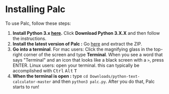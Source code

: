 # Installing Palc
To use Palc, follow these steps:

1. **Install Python 3.x [here](https://www.python.org/downloads/).** Click **Download Python 3.X.X** and  then follow the instructions.  
2. **Install the latest version of Palc :** Go [here](https://github.com/TheTechRobo/python-text-calculator/archive/master.zip) and extract the ZIP.
3. **Go into a terminal**. For mac users: Click the magnifying glass in the top-right corner of the screen and type **Terminal**. When you see a word that says "Terminal" and an icon that looks like a black screen with a `>`, press ENTER. Linux users: open your terminal. this can typically be accomplished with <kbd>Ctrl</kbd> <kbd>Alt</kbd> <kbd>T</kbd>
4. **When the terminal is open :** type `cd Downloads/python-text-calculator-master` and then `python3 palc.py`. After you do that, Palc starts to run!
